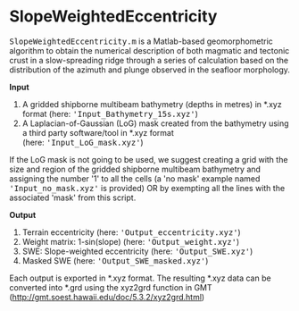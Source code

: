 # SlopeWeightedEccentricity

<tt>SlopeWeightedEccentricity.m</tt> is a Matlab-based geomorphometric algorithm to obtain the numerical description of both magmatic and tectonic crust in a slow-spreading ridge through a series of calculation based on the distribution of the azimuth and plunge observed in the seafloor morphology.

<b>Input</b>
1. A gridded shipborne multibeam bathymetry (depths in metres) in *.xyz format (here: <tt>'Input_Bathymetry_15s.xyz'</tt>)
2. A Laplacian-of-Gaussian (LoG) mask created from the bathymetry using a third party software/tool in *.xyz format           
   (here: <tt>'Input_LoG_mask.xyz'</tt>)

If the LoG mask is not going to be used, we suggest creating a grid with the size and region of the gridded shipborne multibeam bathymetry and assigning the number '1' to all the cells (a 'no mask' example named <tt>'Input_no_mask.xyz'</tt> is provided) OR by exempting all the lines with the associated 'mask' from this script.

<b>Output</b>
1. Terrain eccentricity (here: <tt>'Output_eccentricity.xyz'</tt>)
2. Weight matrix: 1-sin(slope) (here: <tt>'Output_weight.xyz'</tt>)
3. SWE: Slope-weighted eccentricity (here: <tt>'Output_SWE.xyz'</tt>)
4. Masked SWE (here: <tt>'Output_SWE_masked.xyz'</tt>)

Each output is exported in *.xyz format. The resulting *.xyz data can be converted into *.grd using the xyz2grd function in GMT (http://gmt.soest.hawaii.edu/doc/5.3.2/xyz2grd.html)
